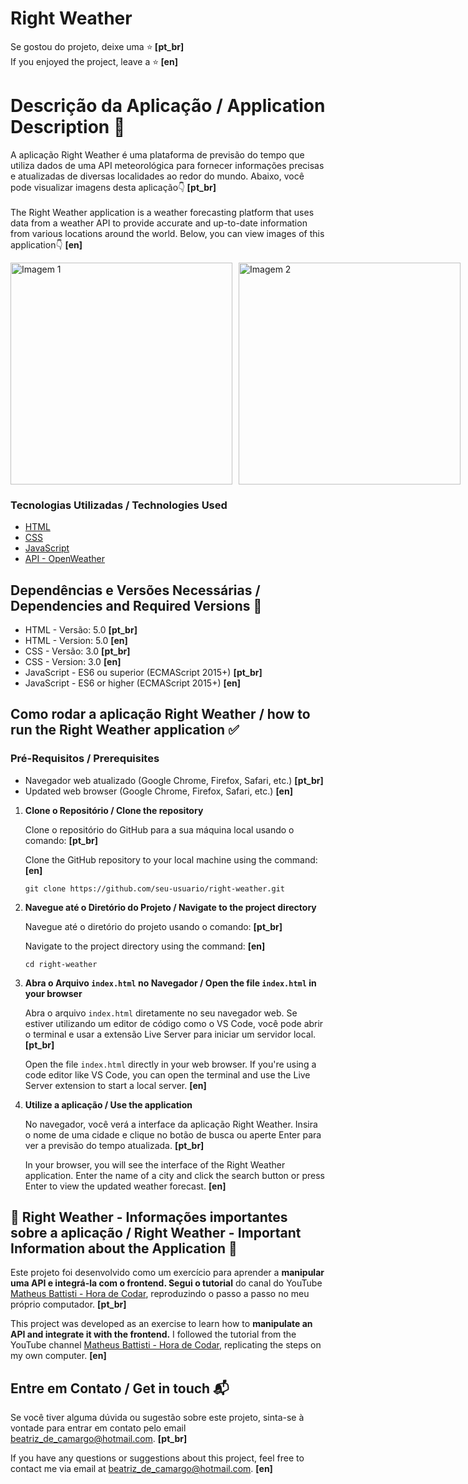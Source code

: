 # Right Weather 

Se gostou do projeto, deixe uma ⭐️<strong> [pt_br] </strong> <br>
If you enjoyed the project, leave a ⭐️<strong> [en] </strong>

# Descrição da Aplicação / Application Description 📃

A aplicação Right Weather é uma plataforma de previsão do tempo que utiliza dados de uma API meteorológica para fornecer informações precisas e atualizadas de diversas localidades ao redor do mundo. Abaixo, você pode visualizar imagens desta aplicação👇<strong> [pt_br] </strong> 
<br>
<br>
The Right Weather application is a weather forecasting platform that uses data from a weather API to provide accurate and up-to-date information from various locations around the world. Below, you can view images of this application👇 <strong> [en] </strong>

<div style="display: flex;">
    <img src="https://github.com/user-attachments/assets/c87fdeba-b8a1-4188-a61e-5d40526856b0" alt="Imagem 1" style="width: 355px; margin-right: 10px;">
    <img src="https://github.com/user-attachments/assets/933ceeb7-af39-461b-9b59-39eafa8a5533" alt="Imagem 2" style="width: 355px;">
</div>

### Tecnologias Utilizadas / Technologies Used

* [HTML](https://developer.mozilla.org/pt-BR/docs/Web/HTML)
* [CSS](https://developer.mozilla.org/pt-BR/docs/Web/CSS)
* [JavaScript](https://developer.mozilla.org/pt-BR/docs/Web/JavaScript)
* [API - OpenWeather](https://openweathermap.org/)

## Dependências e Versões Necessárias / Dependencies and Required Versions 🔢

* HTML - Versão: 5.0 <strong> [pt_br] </strong>
* HTML - Version: 5.0 <strong> [en] </strong>
* CSS - Versão: 3.0  <strong> [pt_br] </strong>
* CSS - Version: 3.0 <strong> [en] </strong>
* JavaScript - ES6 ou superior (ECMAScript 2015+) <strong> [pt_br] </strong>
* JavaScript - ES6 or higher (ECMAScript 2015+) <strong> [en] </strong>

## Como rodar a aplicação Right Weather / how to run the Right Weather application ✅
### Pré-Requisitos / Prerequisites
* Navegador web atualizado (Google Chrome, Firefox, Safari, etc.) <strong> [pt_br] </strong>
* Updated web browser (Google Chrome, Firefox, Safari, etc.) <strong> [en] </strong>

<ol>
    <li><strong>Clone o Repositório / Clone the repository </strong>
        <p>Clone o repositório do GitHub para a sua máquina local usando o comando: <strong> [pt_br] </strong></p>
        <p>Clone the GitHub repository to your local machine using the command: <strong> [en] </strong></p>
        <pre><code>git clone https://github.com/seu-usuario/right-weather.git</code></pre>
    </li>
    <li><strong>Navegue até o Diretório do Projeto / Navigate to the project directory </strong> 
        <p>Navegue até o diretório do projeto usando o comando: <strong> [pt_br] </strong></p>
        <p>Navigate to the project directory using the command: <strong> [en] </strong></p>
        <pre><code>cd right-weather</code></pre>
    </li>
    <li><strong>Abra o Arquivo <code>index.html</code> no Navegador / Open the file <code>index.html</code> in your browser</strong>
        <p>Abra o arquivo <code>index.html</code> diretamente no seu navegador web. Se estiver utilizando um editor de código como o VS Code, você pode abrir o terminal e usar a extensão Live Server para iniciar um servidor local. <strong> [pt_br] </strong></p>
        <p>Open the file <code>index.html</code> directly in your web browser. If you're using a code editor like VS Code, you can open the terminal and use the Live Server extension to start a local server. <strong> [en] </strong></p>
    </li>
    <li><strong>Utilize a aplicação / Use the application </strong>
        <p>No navegador, você verá a interface da aplicação Right Weather. Insira o nome de uma cidade e clique no botão de busca ou aperte Enter para ver a previsão do tempo atualizada. <strong> [pt_br] </strong> </p>
        <p>In your browser, you will see the interface of the Right Weather application. Enter the name of a city and click the search button or press Enter to view the updated weather forecast. <strong> [en] </strong></p>
    </li>
</ol>

## 📌 Right Weather - Informações importantes sobre a aplicação / Right Weather - Important Information about the Application 📌

<p>Este projeto foi desenvolvido como um exercício para aprender a <strong> manipular uma API e integrá-la com o frontend. </strong> <strong>Segui o tutorial</strong> do canal do YouTube <a href="https://www.youtube.com/@MatheusBattisti" target="_blank">Matheus Battisti - Hora de Codar</a>, reproduzindo o passo a passo no meu próprio computador. <strong> [pt_br] </strong> </p>
<p>This project was developed as an exercise to learn how to <strong>manipulate an API and integrate it with the frontend.</strong> I followed the tutorial from the YouTube channel <a href="https://www.youtube.com/@MatheusBattisti" target="_blank">Matheus Battisti - Hora de Codar</a>, replicating the steps on my own computer. <strong> [en] </strong></p>

## Entre em Contato / Get in touch 📬
<p>Se você tiver alguma dúvida ou sugestão sobre este projeto, sinta-se à vontade para entrar em contato pelo email <a href="mailto:beatriz_de_camargo@hotmail.com">beatriz_de_camargo@hotmail.com</a>. <strong> [pt_br] </strong></p>
<p>If you have any questions or suggestions about this project, feel free to contact me via email at <a href="mailto:beatriz_de_camargo@hotmail.com">beatriz_de_camargo@hotmail.com</a>. <strong> [en] </strong></p>
